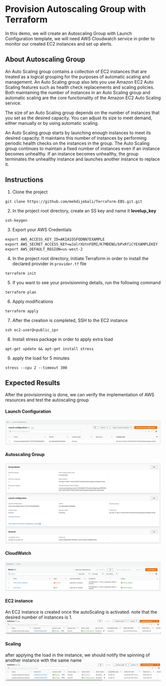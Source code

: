 # Provision Autoscaling Group with Terraform
In this demo, we will create an Autoscaling Group with Launch Configuration template, we will need AWS Cloudwatch service in prder to monitor our created EC2 instances and set up alerts.
## About Autoscaling Group
An Auto Scaling group contains a collection of EC2 instances that are treated as a logical grouping for the purposes of automatic scaling and management. An Auto Scaling group also lets you use Amazon EC2 Auto Scaling features such as health check replacements and scaling policies. Both maintaining the number of instances in an Auto Scaling group and automatic scaling are the core functionality of the Amazon EC2 Auto Scaling service.

The size of an Auto Scaling group depends on the number of instances that you set as the desired capacity. You can adjust its size to meet demand, either manually or by using automatic scaling.

An Auto Scaling group starts by launching enough instances to meet its desired capacity. It maintains this number of instances by performing periodic health checks on the instances in the group. The Auto Scaling group continues to maintain a fixed number of instances even if an instance becomes unhealthy. If an instance becomes unhealthy, the group terminates the unhealthy instance and launches another instance to replace it.
## Instructions
1. Clone the project 
```
git clone https://github.com/mehdijebali/Terraform-EBS.git.git
```
2. In the project root directory, create an SS key and name it **levelup_key**
```
ssh-keygen
``` 
3. Export your AWS Credentials
```
export AWS_ACCESS_KEY_ID=AKIAIOSFODNN7EXAMPLE
export AWS_SECRET_ACCESS_KEY=wJalrXUtnFEMI/K7MDENG/bPxRfiCYEXAMPLEKEY
export AWS_DEFAULT_REGION=us-west-2
```
4. In the project root directory, initiate Terraform in order to install the declared provider in `provider.tf` file
```
terraform init
```
5. If you want to see your provisionning details, run the following command
```
terraform plan
```
6. Apply modifications
```
terraform apply
```
7. After the creation is completed, SSH to the EC2 instance
```
ssh ec2-user@<public_ip>
```
8. Install stress package in order to apply extra load
```
apt-get update && apt-get install stress 
```
9. apply the load for 5 minutes
```
stress --cpu 2 --timeout 300
```
## Expected Results
After the provisionning is done, we can verify the implementation of AWS resources and test the autoscaling group
#### Launch Configuration
![](./Lab_Results/lunch_config.png)
#### Autoscaling Group
![](./Lab_Results/auto_scaling.png)
#### CloudWatch
![](./Lab_Results/cloudwatch.png)
#### EC2 instance
An EC2 instance is created once the autoScaling is activated. note that the desired number of instances is 1.
![](./Lab_Results/instance.png)
#### Scaling
after applying the load in the instance, we should notify the spinning of another instance with the same name
![](./Lab_Results/scaling_instance.png) 